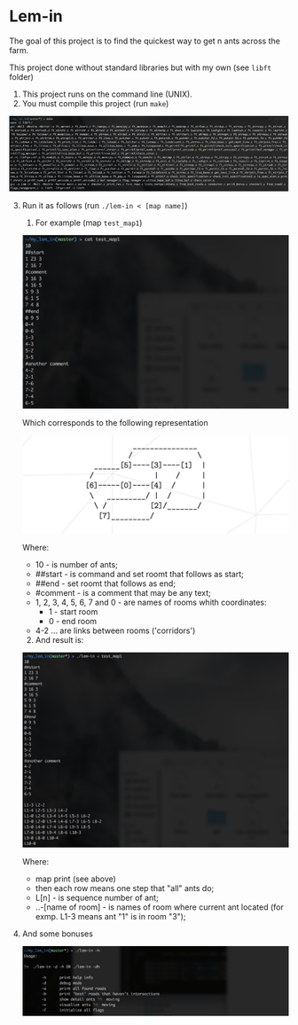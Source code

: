 # Lem-in
The goal of this project is to find the quickest way to get n ants across the farm.

This project done without standard libraries but with my own (see `libft` folder)

1. This project runs on the command line (UNIX).
2. You must compile this project (run `make`)

![make](img4exmp/1.png)

3. Run it as follows (run `./lem-in < [map name]`)
	1.	For example (map `test_map1`)

	![map](img4exmp/2.png)

	Which corresponds to the following representation

	![map2](img4exmp/5.png)

	Where:
	*	10 - is number of ants;
	*	##start - is command and set roomt that follows as start;
	*	##end - set roomt that follows as end;
	*	#comment - is a comment that may be any text;
	*	1, 2, 3, 4, 5, 6, 7 and 0 - are names of rooms whith coordinates:
		*	1 - start room
		*	0 - end room
	*	4-2 ... are links between rooms ('corridors')
	2.	And result is:

	![res](img4exmp/3.png)

	Where:
	*	map print (see above)
	*	then each row means one step that "all" ants do;
	*	L[n] - is sequence number of ant;
	*	..-[name of room] - is names of room where current ant located (for exmp. L1-3 means ant "1" is in room "3");

4.	And some bonuses

	![bonuses](img4exmp/4.png)
